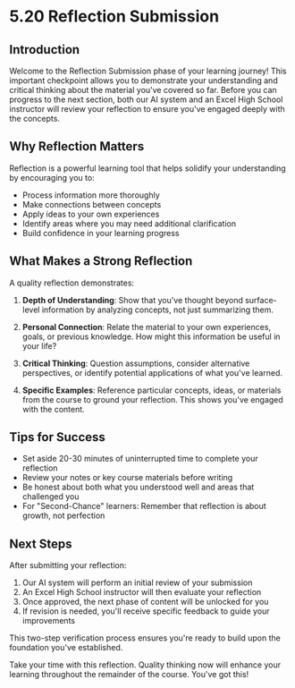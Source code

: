 # 5.20 Reflection Submission

## Introduction
Welcome to the Reflection Submission phase of your learning journey! This important checkpoint allows you to demonstrate your understanding and critical thinking about the material you've covered so far. Before you can progress to the next section, both our AI system and an Excel High School instructor will review your reflection to ensure you've engaged deeply with the concepts.

## Why Reflection Matters
Reflection is a powerful learning tool that helps solidify your understanding by encouraging you to:
- Process information more thoroughly
- Make connections between concepts
- Apply ideas to your own experiences
- Identify areas where you may need additional clarification
- Build confidence in your learning progress

## What Makes a Strong Reflection
A quality reflection demonstrates:

1. **Depth of Understanding**: Show that you've thought beyond surface-level information by analyzing concepts, not just summarizing them.

2. **Personal Connection**: Relate the material to your own experiences, goals, or previous knowledge. How might this information be useful in your life?

3. **Critical Thinking**: Question assumptions, consider alternative perspectives, or identify potential applications of what you've learned.

4. **Specific Examples**: Reference particular concepts, ideas, or materials from the course to ground your reflection. This shows you've engaged with the content.

## Tips for Success
- Set aside 20-30 minutes of uninterrupted time to complete your reflection
- Review your notes or key course materials before writing
- Be honest about both what you understood well and areas that challenged you
- For "Second-Chance" learners: Remember that reflection is about growth, not perfection

## Next Steps
After submitting your reflection:
1. Our AI system will perform an initial review of your submission
2. An Excel High School instructor will then evaluate your reflection
3. Once approved, the next phase of content will be unlocked for you
4. If revision is needed, you'll receive specific feedback to guide your improvements

This two-step verification process ensures you're ready to build upon the foundation you've established.

Take your time with this reflection. Quality thinking now will enhance your learning throughout the remainder of the course. You've got this!
